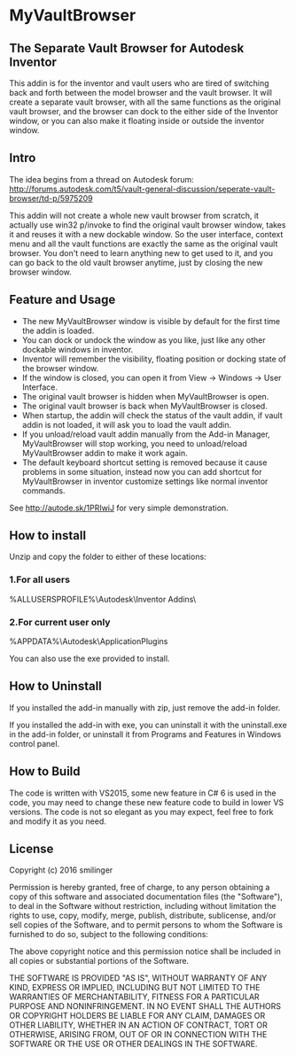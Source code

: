 # MyVaultBrowser

## The Separate Vault Browser for Autodesk Inventor

This addin is for the inventor and vault users who are tired of switching back and forth between the model browser and the vault browser. It will create a separate vault browser, with all the same functions as the original vault browser, and the browser can dock to the either side of the Inventor window, or you can also make it floating inside or outside the inventor window.

## Intro

The idea begins from a thread on Autodesk forum:
<http://forums.autodesk.com/t5/vault-general-discussion/seperate-vault-browser/td-p/5975209>

This addin will not create a whole new vault browser from scratch, it actually use win32 p/invoke to find the original vault browser window, takes it and reuses it with a new dockable window. So the user interface, context menu and all the vault functions are exactly the same as the original vault browser. You don't need to learn anything new to get used to it, and you can go back to the old vault browser anytime, just by closing the new browser window.

## Feature and Usage

* The new MyVaultBrowser window is visible by default for the first time the addin is loaded.
* You can dock or undock the window as you like, just like any other dockable windows in inventor.
* Inventor will remember the visibility, floating position or docking state of the browser window.
* If the window is closed, you can open it from View -> Windows -> User Interface.
* The original vault browser is hidden when MyVaultBrowser is open.
* The original vault browser is back when MyVaultBrowser is closed.
* When startup, the addin will check the status of the vault addin, if vault addin is not loaded, it will ask you to load the vault addin.
* If you unload/reload vault addin manually from the Add-in Manager, MyVaultBrowser will stop working, you need to unload/reload MyVaultBrowser addin to make it work again.
* The default keyboard shortcut setting is removed because it cause problems in some situation, instead now you can add shortcut for MyVaultBrowser in inventor customize settings like normal inventor commands.

See <http://autode.sk/1PRIwiJ> for very simple demonstration.

## How to install

Unzip and copy the folder to either of these locations:

### 1.For all users

%ALLUSERSPROFILE%\Autodesk\Inventor Addins\

### 2.For current user only

%APPDATA%\Autodesk\ApplicationPlugins

You can also use the exe provided to install.

## How to Uninstall

If you installed the add-in manually with zip, just remove the add-in folder.

If you installed the add-in with exe, you can uninstall it with the uninstall.exe in the add-in folder, or uninstall it from Programs and Features in Windows control panel.

## How to Build

The code is written with VS2015, some new feature in C# 6 is used in the code, you may need to change these new feature code to build in lower VS versions. The code is not so elegant as you may expect, feel free to fork and modify it as you need.

## License

Copyright (c) 2016 smilinger

Permission is hereby granted, free of charge, to any person obtaining a copy of this software and associated documentation files (the "Software"), to deal in the Software without restriction, including without limitation the rights to use, copy, modify, merge, publish, distribute, sublicense, and/or sell copies of the Software, and to permit persons to whom the Software is furnished to do so, subject to the following conditions:

The above copyright notice and this permission notice shall be included in all copies or substantial portions of the Software.

THE SOFTWARE IS PROVIDED "AS IS", WITHOUT WARRANTY OF ANY KIND, EXPRESS OR IMPLIED, INCLUDING BUT NOT LIMITED TO THE WARRANTIES OF MERCHANTABILITY, FITNESS FOR A PARTICULAR PURPOSE AND NONINFRINGEMENT. IN NO EVENT SHALL THE AUTHORS OR COPYRIGHT HOLDERS BE LIABLE FOR ANY CLAIM, DAMAGES OR OTHER LIABILITY, WHETHER IN AN ACTION OF CONTRACT, TORT OR OTHERWISE, ARISING FROM, OUT OF OR IN CONNECTION WITH THE SOFTWARE OR THE USE OR OTHER DEALINGS IN THE SOFTWARE.
